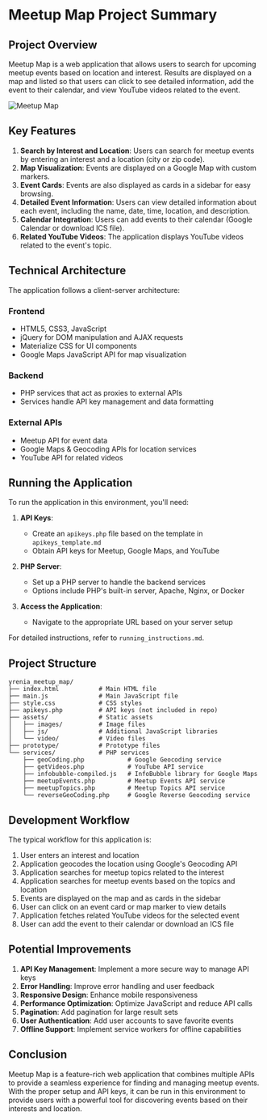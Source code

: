 # Meetup Map Project Summary

## Project Overview

Meetup Map is a web application that allows users to search for upcoming meetup events based on location and interest. Results are displayed on a map and listed so that users can click to see detailed information, add the event to their calendar, and view YouTube videos related to the event.

![Meetup Map](http://taylorsturtz.com/images/MeetupMap-WebMock-sm.jpg)

## Key Features

1. **Search by Interest and Location**: Users can search for meetup events by entering an interest and a location (city or zip code).
2. **Map Visualization**: Events are displayed on a Google Map with custom markers.
3. **Event Cards**: Events are also displayed as cards in a sidebar for easy browsing.
4. **Detailed Event Information**: Users can view detailed information about each event, including the name, date, time, location, and description.
5. **Calendar Integration**: Users can add events to their calendar (Google Calendar or download ICS file).
6. **Related YouTube Videos**: The application displays YouTube videos related to the event's topic.

## Technical Architecture

The application follows a client-server architecture:

### Frontend
- HTML5, CSS3, JavaScript
- jQuery for DOM manipulation and AJAX requests
- Materialize CSS for UI components
- Google Maps JavaScript API for map visualization

### Backend
- PHP services that act as proxies to external APIs
- Services handle API key management and data formatting

### External APIs
- Meetup API for event data
- Google Maps & Geocoding APIs for location services
- YouTube API for related videos

## Running the Application

To run the application in this environment, you'll need:

1. **API Keys**:
   - Create an `apikeys.php` file based on the template in `apikeys_template.md`
   - Obtain API keys for Meetup, Google Maps, and YouTube

2. **PHP Server**:
   - Set up a PHP server to handle the backend services
   - Options include PHP's built-in server, Apache, Nginx, or Docker

3. **Access the Application**:
   - Navigate to the appropriate URL based on your server setup

For detailed instructions, refer to `running_instructions.md`.

## Project Structure

```
yrenia_meetup_map/
├── index.html           # Main HTML file
├── main.js              # Main JavaScript file
├── style.css            # CSS styles
├── apikeys.php          # API keys (not included in repo)
├── assets/              # Static assets
│   ├── images/          # Image files
│   ├── js/              # Additional JavaScript libraries
│   └── video/           # Video files
├── prototype/           # Prototype files
└── services/            # PHP services
    ├── geoCoding.php            # Google Geocoding service
    ├── getVideos.php            # YouTube API service
    ├── infobubble-compiled.js   # InfoBubble library for Google Maps
    ├── meetupEvents.php         # Meetup Events API service
    ├── meetupTopics.php         # Meetup Topics API service
    └── reverseGeoCoding.php     # Google Reverse Geocoding service
```

## Development Workflow

The typical workflow for this application is:

1. User enters an interest and location
2. Application geocodes the location using Google's Geocoding API
3. Application searches for meetup topics related to the interest
4. Application searches for meetup events based on the topics and location
5. Events are displayed on the map and as cards in the sidebar
6. User can click on an event card or map marker to view details
7. Application fetches related YouTube videos for the selected event
8. User can add the event to their calendar or download an ICS file

## Potential Improvements

1. **API Key Management**: Implement a more secure way to manage API keys
2. **Error Handling**: Improve error handling and user feedback
3. **Responsive Design**: Enhance mobile responsiveness
4. **Performance Optimization**: Optimize JavaScript and reduce API calls
5. **Pagination**: Add pagination for large result sets
6. **User Authentication**: Add user accounts to save favorite events
7. **Offline Support**: Implement service workers for offline capabilities

## Conclusion

Meetup Map is a feature-rich web application that combines multiple APIs to provide a seamless experience for finding and managing meetup events. With the proper setup and API keys, it can be run in this environment to provide users with a powerful tool for discovering events based on their interests and location.
